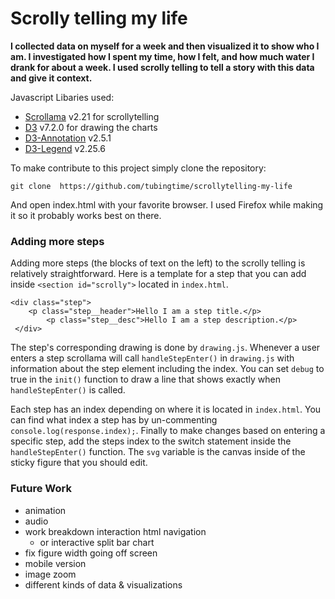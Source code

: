 # Scrolly telling my life
**I collected data on myself for a week and then visualized it to show who I am. I investigated how I spent my time, how I felt, and how much water I drank for about a week. I used scrolly telling to tell a story with this data and give it context.**

Javascript Libaries used:
- [Scrollama](https://github.com/russellgoldenberg/scrollama#scrollamajs) v2.21 for scrollytelling
- [D3](https://d3js.org/) v7.2.0 for drawing the charts 
- [D3-Annotation](https://d3-annotation.susielu.com/) v2.5.1
- [D3-Legend](https://d3-legend.susielu.com/) v2.25.6

To make contribute to this project simply clone the repository:

`git clone  https://github.com/tubingtime/scrollytelling-my-life`

And open index.html with your favorite browser. I used Firefox while making it so it probably works best on there.
### Adding more steps
Adding more steps (the blocks of text on the left) to the scrolly telling is relatively straightforward. Here is a template for a step that you can add inside `<section id="scrolly">` located in `index.html`.

```
<div class="step">
	<p class="step__header">Hello I am a step title.</p> 
        <p class="step__desc">Hello I am a step description.</p>
 </div>
```
The step's corresponding drawing is done by `drawing.js`.
Whenever a user enters a step scrollama will call `handleStepEnter()` in `drawing.js` with information about the step element including the index. You can set `debug` to true in the `init()` function to draw a line that shows exactly when `handleStepEnter()` is called. 

Each step has an index depending on where it is located in `index.html`. You can find what index a step has by un-commenting `console.log(response.index);`. Finally to make changes based on entering a specific step, add the steps index to the switch statement inside the `handleStepEnter()` function. The `svg` variable is the canvas inside of the sticky figure that you should edit.
### Future Work
 - animation 
 - audio
 - work breakdown interaction html navigation
	- or interactive split bar chart 
 - fix figure width going off screen
 - mobile version
 - image zoom
 - different kinds of data & visualizations

